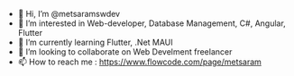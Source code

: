 - 👋 Hi, I’m @metsaramswdev
- 👀 I’m interested in Web-developer, Database Management, C#, Angular, Flutter
- 🌱 I’m currently learning Flutter, .Net MAUI
- 💞️ I’m looking to collaborate on Web Develment freelancer
- 📫 How to reach me : https://www.flowcode.com/page/metsaram

<!---
metsaramswdev/metsaramswdev is a ✨ special ✨ repository because its `README.md` (this file) appears on your GitHub profile.
You can click the Preview link to take a look at your changes.
--->
